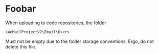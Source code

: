 # Foobar
When uploading to code repositories, the folder 
```
\WeMailProjectV2\Email\Users
```
Must not be empty due to the folder storage conventions. 
Ergo, do not delete this file. 